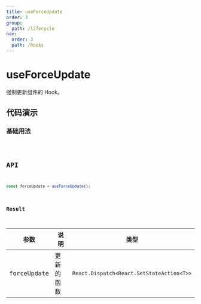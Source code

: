 ```yaml
---
title: useForceUpdate
order: 3
group:
  path: /lifecycle
nav:
  order: 3
  path: /hooks
---
```


# useForceUpdate

强制更新组件的 Hook。

## 代码演示

### 基础用法

<code src='./demos/demo1.tsx' />

## API

```ts
const forceUpdate = useForceUpdate();
```

### Result

| 参数        | 说明       | 类型                                      |
| ----------- | ---------- | ----------------------------------------- |
| forceUpdate | 更新的函数 | `React.Dispatch<React.SetStateAction<T>>` |
